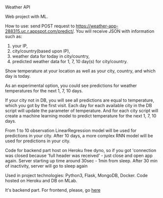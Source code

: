 Weather API

Web project with ML.

How to use:
send POST request to https://weather-app-288315.uc.r.appspot.com/predict/.
You will receive JSON with information such as:
1) your IP, 
2) city/country(based upon IP), 
3) weather data for today in city/country,
4) predicted weather data for 1, 7, 10 day(s) for city/country.

Show temperature at your location as well as your city, country, and which day is today.

As an experimental option, you could see predictions for weather temperatures for the next 1, 7, 10 days.

If your city not in DB, you will see all predictions are equal to temperature, which you got by the first visit. Each day for each available city in the DB script will update the parameter of temperature. And for each city script will create a machine learning model to predict temperature for the next 1, 7, 10 days.

From 1 to 10 observation LinearRegression model will be used for predictions in your city. After 10 days, a more complex RNN model will be used for predictions in your city.

Code for backend part host on Heroku free dyno, so if you got 'connection was closed because 'full header was received' - just close and open app again. Server starting up time around 30sec - 1min from sleep. After 30 min of inactivity, server will go to sleep again

Used in project technologies: Python3, Flask, MongoDB, Docker.
Code hosted on Heroku and DB on MLab.

It's backend part. For frontend, please, go [here](https://github.com/Oysiyl/simple-weather-app)
